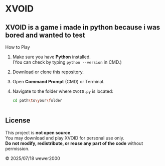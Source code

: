 # XVOID

**XVOID** is a game i made in python
because i was bored and wanted to test
---

 How to Play

1. Make sure you have **Python** installed.  
   (You can check by typing `python --version` in CMD.)

2. Download or clone this repository.

3. Open **Command Prompt** (CMD) or Terminal.

4. Navigate to the folder where `XVOID.py` is located:
   ```bash
   cd path\to\your\folder



##  License

This project is **not open source**.  
You may download and play XVOID for personal use only.  
**Do not modify, redistribute, or reuse any part of the code** without permission.

©  2025/07/18 wewer2000

